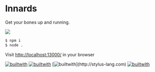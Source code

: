 # Innards

Get your bones up and running.

![](skeleton.gif)

```bash
$ npm i
$ node .
```

Visit [http://localhost:13000/](http://localhost:13000/) in your browser

[![builtwith](https://img.shields.io/badge/built--with-node-80bd01.svg?style=flat-square)](http://nodejs.org)
[![builtwith](https://img.shields.io/badge/built--with-hapi-f6941e.svg?style=flat-square)](http://hapijs.com)
[![builtwith](https://img.shields.io/badge/%F0%9F%8E%A8%20with-stylus-ff6347.svg?style="flat-square")](http://stylus-lang.com)
[![builtwith](https://img.shields.io/badge/%E2%9C%A8%20with-eslint-3a33d1.svg?style=flat-square)](http://eslint.org)